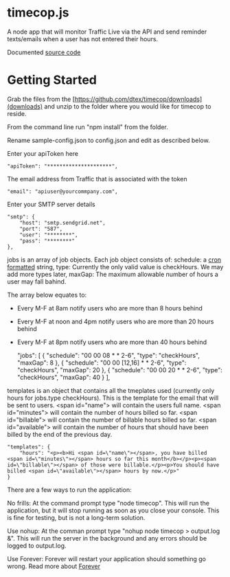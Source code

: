 timecop.js
==========

A node app that will monitor Traffic Live via the API and send reminder texts/emails when a user has not entered their hours.

Documented [source code](http://dtex.github.com/timecop/docs/timecop.html)

# Getting Started #

Grab the files from the [https://github.com/dtex/timecop/downloads](downloads) and unzip to the folder where you would like for timecop to reside.

From the command line run "npm install" from the folder.

Rename sample-config.json to config.json and edit as described below.

Enter your apiToken here

    "apiToken": "*********************",

The email address from Traffic that is associated with the token

    "email": "apiuser@yourcommpany.com",

Enter your SMTP server details

    "smtp": {
        "host": "smtp.sendgrid.net",
        "port": "587",
        "user": "********",
        "pass": "********"
    },
		
jobs is an array of job objects. Each job object consists of:
 schedule: a [cron formatted](http://www.nncron.ru/help/EN/working/cron-format.htm) string,
 type: Currently the only valid value is checkHours. We may add more types later,
 maxGap: The maximum allowable number of hours a user may fall bahind.
  
The array below equates to:
* Every M-F at 8am notify users who are more than 8 hours behind
* Every M-F at noon and 4pm notify users who are more than 20 hours behind
* Every M-F at 8pm notify users who are more than 40 hours behind  
 
    "jobs": [
        {
            "schedule": "00 00 08 * * 2-6",
            "type": "checkHours",
            "maxGap": 8
        },
        {
            "schedule": "00 00 [12,16] * * 2-6",
            "type": "checkHours",
            "maxGap": 20
        },
        {
            "schedule": "00 00 20 * * 2-6",
            "type": "checkHours",
            "maxGap": 40
        }
    ],
		
templates is an object that contains all the tmeplates used (currently only hours for jobs.type checkHours). This is the template for the email that will be sent to users.
 <span id=\"name\"></span> will contain the users full name.
 <span id=\"minutes\"></span> will contain the number of hours billed so far.
 <span id=\"billable\"></span> will contain the number of billable hours billed so far.
 <span id=\"available\"></span> will contain the number of hours that should have been billed by the end of the previous day.
 
    "templates": {
        "hours": "<p><b>Hi <span id=\"name\"></span>, you have billed <span id=\"minutes\"></span> hours so far this month</b></p><p><span id=\"billable\"></span> of those were billable.</p><p>You should have billed <span id=\"available\"></span> hours by now.</p>"
    }
	
There are a few ways to run the application:

No frills: At the command prompt type "node timecop". This will run the application, but it will stop running as soon as you close your console. This is fine for testing, but is not a long-term solution.

Use nohup: At the comman prompt type "nohup node timecop > output.log &". This will run the server in the background and any errors should be logged to output.log. 

Use Forever: Forever will restart your application should something go wrong. Read more about [Forever](http://blog.nodejitsu.com/keep-a-nodejs-server-up-with-forever)

